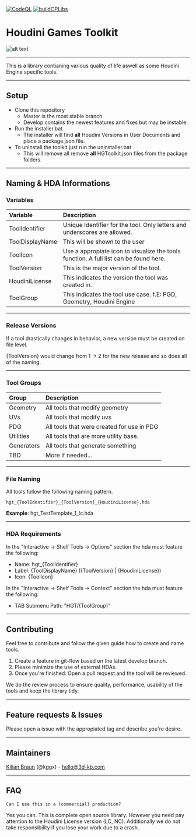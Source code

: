 [![CodeQL](https://github.com/kggx/HGToolkit/actions/workflows/codeql-analysis.yml/badge.svg)](https://github.com/kggx/HGToolkit/actions/workflows/codeql-analysis.yml)
[![buildOPLibs](https://github.com/kggx/HGToolkit/actions/workflows/build_oplibraries.yml/badge.svg)](https://github.com/kggx/HGToolkit/actions/workflows/build_oplibraries.yml)

# Houdini Games Toolkit
![alt text](https://github.com/kggx/HGToolkit/blob/master/DeveloperTools/image/HGT_LOGO.png?raw=true)

---

This is a library contianing various quality of life aswell as some Houdini Engine specific tools.

---

## Setup
- Clone this repository
  - Master is the most stable branch
  - Develop contains the newest features and fixes but may be instable.
- Run the installer.bat 
  - The installer will find **all** Houdini Versions in User Documents and place a package.json file. 
- To uninstall the toolkit just run the uninstaller.bat
  - This will remove all remove **all** HGToolkit.json files from the package folders.

---

## Naming & HDA Informations

### Variables
|Variable|Description|
|:---|:----|
|ToolIdentifier|Unique Identifier for the tool. Only letters and underscores are allowed.|
|ToolDisplayName|This will be shown to the user|
|ToolIcon|Use a appropiate icon to visualize the tools function. A full list can be found here.|
|ToolVersion|This is the major version of the tool.
|HoudiniLicense|This indicates the version the tool was created in.|
|ToolGroup|This indicates the tool use case. f.E: PGD, Geometry, Houdini Engine|

---

### Release Versions
If a tool drastically changes in behavior, a new version must be created on file level. 

{ToolVersion} would change from 1 -> 2 for the new release and so does all of the naming. 

---

### Tool Groups

|Group|Description|
|:---|:---|
|Geometry|All tools that modify geometry|
|UVs|All tools that modify uvs|
|PDG|All tools that were created for use in PDG|
|Utilities|All tools that are more utility base.|
|Generators|All tools that generate something|
|TBD|More if needed...|

---

### File Naming
All tools follow the following naming pattern.
```
hgt_{ToolIdentifier}_{ToolVersion}_{HoudiniLicense}.hda
```

**Example**: hgt_TestTemplate_1_lc.hda

---

### HDA Requirements
In the "Interactive -> Shelf Tools -> Options" section the hda must feature the following:
- Name: hgt_{ToolIdentifier}
- Label: {ToolDisplayName} ({ToolVersion} | {HoudiniLicense})
- Icon: {ToolIcon}

In the "Interactive -> Shelf Tools -> Context" section the hda must feature the following:
- TAB Submenu Path: "HGT/{ToolGroup}"

---

## Contributing
Feel free to contribute and follow the given guide how to create and name tools. 

1. Create a feature in git-flow based on the latest develop branch.
2. Please minimize the use of external HDAs.
3. Once you're finished: Open a pull request and the tool will be reviewed. 

We do the review process to ensure quality, performance, usability of the tools and keep the library tidy.

---

## Feature requests & Issues
Please open a issue with the appropiated tag and describe you're desire.  

---

## Maintainers

[Kilian Braun](https://3d-kb.com/) (@kggx) - [hello@3d-kb.com](mailto:hello@3d-kb.com?subject=Hello.%20Let's%20work%20together%20on%3A%20your%20Project) 

---

## FAQ
```
Can I use this in a (commercial) production? 
```
Yes you can. This is complete open source library. However you need pay attention to the Houdini License version (LC, NC). Additionally we do not take responsibility if you lose your work due to a crash.
